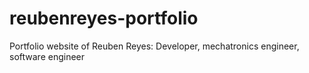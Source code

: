 # reubenreyes-portfolio
Portfolio website of Reuben Reyes: Developer, mechatronics engineer, software engineer
